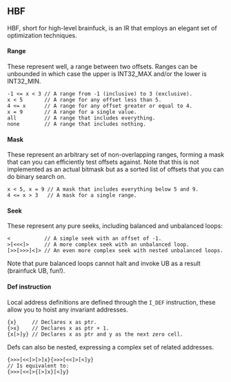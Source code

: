 ## HBF

HBF, short for high-level brainfuck, is an IR that employs an elegant set of optimization techniques.

#### Range

These represent well, a range between two offsets. Ranges can be unbounded in which case the upper is INT32_MAX and/or
the lower is INT32_MIN.

```
-1 <= x < 3 // A range from -1 (inclusive) to 3 (exclusive).
x < 5       // A range for any offset less than 5.
4 <= x      // A range for any offset greater or equal to 4.
x = 9       // A range for a single value.
all         // A range that includes everything.
none        // A range that includes nothing.
```

#### Mask

These represent an arbitrary set of non-overlapping ranges, forming a mask that can you can efficiently test offsets
against. Note that this is not implemented as an actual bitmask but as a sorted list of offsets that you can do binary
search on.

```
x < 5, x = 9 // A mask that includes everything below 5 and 9.
4 <= x > 3   // A mask for a single range.
```

#### Seek

These represent any pure seeks, including balanced and unbalanced loops:

```
<           // A simple seek with an offset of -1.
>[<<<]>     // A more complex seek with an unbalanced loop.
[>>[>>>]<]> // An even more complex seek with nested unbalanced loops.
```

Note that pure balanced loops cannot halt and invoke UB as a result (brainfuck UB, fun!).

#### Def instruction

Local address definitions are defined through the `I_DEF` instruction, these allow you to hoist any invariant
addresses.

```
{x}     // Declares x as ptr.
{>x}    // Declares x as ptr + 1.
{x[>]y} // Declares x as ptr and y as the next zero cell.
```

Defs can also be nested, expressing a complex set of related addresses.

```
{>>>[<<]>[>]x}{>>>[<<]>[<]y}
// Is equivalent to:
{>>>[<<]>{[>]x}[<]y}
```